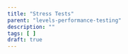 ```yaml
---
title: "Stress Tests"
parent: "levels-performance-testing"
description: ""
tags: [ ]
draft: true
---
```


